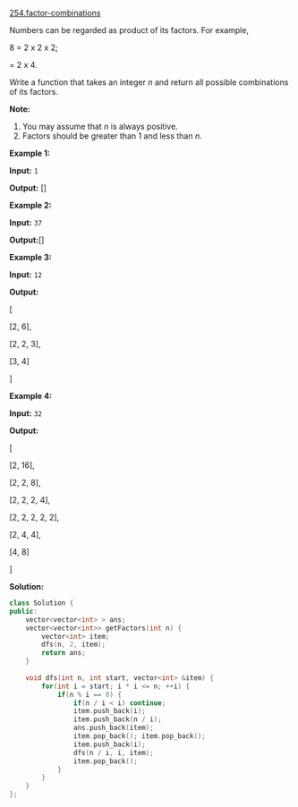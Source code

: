 [254.factor-combinations](https://leetcode.com/problems/factor-combinations/)  

Numbers can be regarded as product of its factors. For example,

  
8 = 2 x 2 x 2;
  
  = 2 x 4.
  

Write a function that takes an integer _n_ and return all possible combinations of its factors.

**Note:**

1.  You may assume that _n_ is always positive.
2.  Factors should be greater than 1 and less than _n_.

**Example 1:**

  
**Input:** `1`
  
**Output:** \[\]
  

**Example 2:**

  
**Input:** `37`
  
**Output:**\[\]

**Example 3:**

  
**Input:** `12`
  
**Output:**
  
\[
  
  \[2, 6\],
  
  \[2, 2, 3\],
  
  \[3, 4\]
  
\]

**Example 4:**

  
**Input:** `32`
  
**Output:**
  
\[
  
  \[2, 16\],
  
  \[2, 2, 8\],
  
  \[2, 2, 2, 4\],
  
  \[2, 2, 2, 2, 2\],
  
  \[2, 4, 4\],
  
  \[4, 8\]
  
\]  



**Solution:**  

```cpp
class Solution {
public:
    vector<vector<int> > ans;
    vector<vector<int>> getFactors(int n) {
        vector<int> item;
        dfs(n, 2, item);
        return ans;
    }
    
    void dfs(int n, int start, vector<int> &item) {
        for(int i = start; i * i <= n; ++i) {
            if(n % i == 0) {
                if(n / i < i) continue;
                item.push_back(i);
                item.push_back(n / i);
                ans.push_back(item);
                item.pop_back(); item.pop_back();
                item.push_back(i);
                dfs(n / i, i, item);
                item.pop_back();
            }
        }
    }
};
```
      